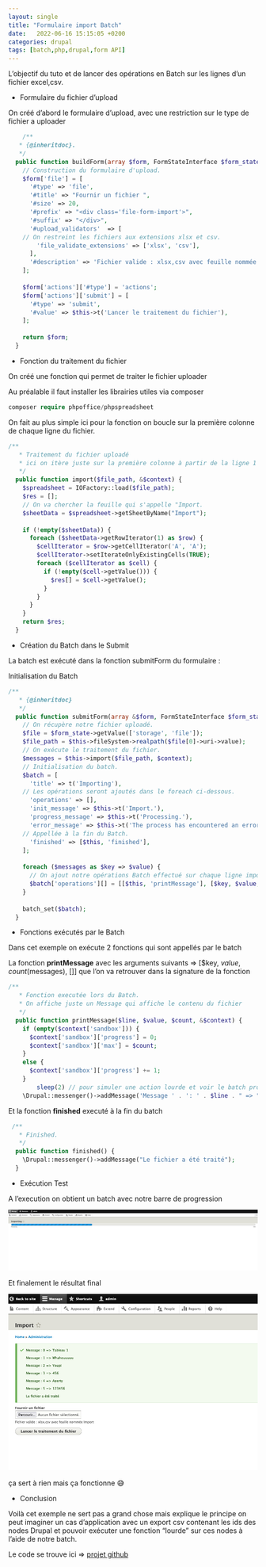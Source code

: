 ```yaml
---
layout: single
title: "Formulaire import Batch"
date:   2022-06-16 15:15:05 +0200
categories: drupal
tags: [batch,php,drupal,form API]
---
```

L’objectif du tuto et de lancer des opérations en Batch sur les lignes d’un fichier excel,csv.

- Formulaire du fichier d’upload

On créé d’abord le formulaire d’upload, avec une restriction sur le type de fichier a uploader

```php
	/**
   * {@inheritdoc}.
   */
  public function buildForm(array $form, FormStateInterface $form_state) {
    // Construction du formulaire d'upload.
    $form['file'] = [
      '#type' => 'file',
      '#title' => "Fournir un fichier ",
      '#size' => 20,
      '#prefix' => "<div class='file-form-import'>",
      '#suffix' => "</div>",
      '#upload_validators'  => [
    // On restreint les fichiers aux extensions xlsx et csv.
        'file_validate_extensions' => ['xlsx', 'csv'],
      ],
      '#description' => 'Fichier valide : xlsx,csv avec feuille nommée Import',
    ];

    $form['actions']['#type'] = 'actions';
    $form['actions']['submit'] = [
      '#type' => 'submit',
      '#value' => $this->t('Lancer le traitement du fichier'),
    ];

    return $form;
  }
```

- Fonction du traitement du fichier

On créé une fonction qui permet de traiter le fichier uploader

Au préalable il faut installer les librairies utiles via composer

```php
composer require phpoffice/phpspreadsheet
```

On fait au plus simple ici pour la fonction on boucle sur la première colonne de chaque ligne du fichier.

```php
/**
   * Traitement du fichier uploadé
   * ici on itère juste sur la première colonne à partir de la ligne 1
   */
  public function import($file_path, &$context) {
    $spreadsheet = IOFactory::load($file_path);
    $res = [];
    // On va chercher la feuille qui s'appelle "Import.
    $sheetData = $spreadsheet->getSheetByName("Import");

    if (!empty($sheetData)) {
      foreach ($sheetData->getRowIterator(1) as $row) {
        $cellIterator = $row->getCellIterator('A', 'A');
        $cellIterator->setIterateOnlyExistingCells(TRUE);
        foreach ($cellIterator as $cell) {
          if (!empty($cell->getValue())) {
            $res[] = $cell->getValue();
          }
        }
      }
    }
    return $res;
  }
```

- Création du Batch dans le Submit

La batch est exécuté dans la fonction submitForm du formulaire :

Initialisation du Batch

```php
/**
   * {@inheritdoc}
   */
  public function submitForm(array &$form, FormStateInterface $form_state) {
    // On récupère notre fichier uploadé.
    $file = $form_state->getValue(['storage', 'file']);
    $file_path = $this->fileSystem->realpath($file[0]->uri->value);
    // On exécute le traitement du fichier.
    $messages = $this->import($file_path, $context);
    // Initialisation du batch.
    $batch = [
      'title' => t('Importing'),
    // Les opérations seront ajoutés dans le foreach ci-dessous.
      'operations' => [],
      'init_message' => $this->t('Import.'),
      'progress_message' => $this->t('Processing.'),
      'error_message' => $this->t('The process has encountered an error.'),
    // Appellée à la fin du Batch.
      'finished' => [$this, 'finished'],
    ];

    foreach ($messages as $key => $value) {
      // On ajout notre opérations Batch effectué sur chaque ligne importées.
      $batch['operations'][] = [[$this, 'printMessage'], [$key, $value, count($messages), []]];
    }

    batch_set($batch);
  }
```

- Fonctions exécutés par le Batch

Dans cet exemple on exécute 2 fonctions qui sont appellés par le batch

La fonction **printMessage** avec les arguments suivants ⇒ [$key, $value, count($messages), []] que l’on va retrouver dans la signature de la fonction

```php
/**
   * Fonction executée lors du Batch.
   * On affiche juste un Message qui affiche le contenu du fichier
   */
  public function printMessage($line, $value, $count, &$context) {
    if (empty($context['sandbox'])) {
      $context['sandbox']['progress'] = 0;
      $context['sandbox']['max'] = $count;
    }
    else {
      $context['sandbox']['progress'] += 1;
    }
		sleep(2) // pour simuler une action lourde et voir le batch progresser
    \Drupal::messenger()->addMessage('Message ' . ': ' . $line . " => " . $value);

```

Et la fonction **finished** executé à la fin du batch

```php
 /**
   * Finished.
   */
  public function finished() {
    \Drupal::messenger()->addMessage("Le fichier a été traité");
  }
```

- Exécution Test

A l’execution on obtient un batch avec notre barre de progression

![Processing](assets/img/drupal-batch1.png)

Et finalement le résultat final

![Results](assets/img/drupal-batch0.png)

ça sert à rien mais ça fonctionne 😅

- Conclusion

Voilà cet exemple ne sert pas a grand chose mais explique le principe on peut imaginer un cas d’application avec un export csv contenant les ids des nodes Drupal et pouvoir exécuter une fonction “lourde” sur ces nodes à l’aide de notre batch.

Le code se trouve ici =>
[projet github](https://github.com/jocemahedev/drupal-batch)

